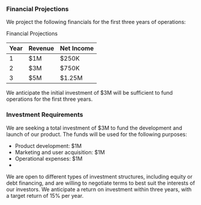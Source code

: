 ### Financial Projections
We project the following financials for the first three years of operations:

Financial Projections

| Year | Revenue | Net Income |
| ---- | ------- | ---------- |
| 1    | $1M     | $250K      |
| 2    | $3M     | $750K      |
| 3    | $5M     | $1.25M     |

We anticipate the initial investment of $3M will be sufficient to fund operations for the first three years.


### Investment Requirements
We are seeking a total investment of $3M to fund the development and launch of our product. The funds will be used for the following purposes:

- Product development: $1M
- Marketing and user acquisition: $1M
- Operational expenses: $1M
-
We are open to different types of investment structures, including equity or debt financing, and are willing to negotiate terms to best suit the interests of our investors. We anticipate a return on investment within three years, with a target return of 15% per year.
